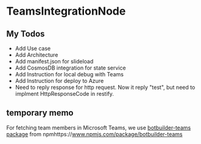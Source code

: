 # TeamsIntegrationNode

## My Todos
- Add Use case
- Add Architecture
- Add manifest.json for slideload
- Add CosmosDB integration for state service
- Add Instruction for local debug with Teams
- Add Instruction for deploy to Azure
- Need to reply response for http request. Now it reply "test", but need to implment HttpResponseCode in restify.

## temporary memo
For fetching team members in Microsoft Teams, we use [botbuilder-teams package](https://www.npmjs.com/package/botbuilder-teams) from npmhttps://www.npmjs.com/package/botbuilder-teams
